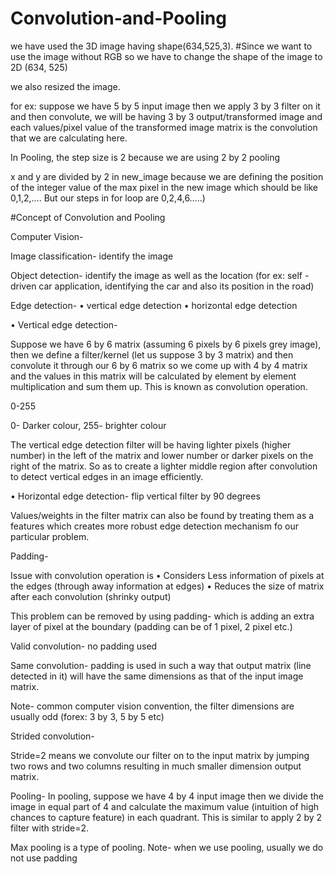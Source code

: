 # Convolution-and-Pooling


we have used the 3D image having shape(634,525,3).
#Since we want to use the image without RGB so we have to change the shape of the image to 2D (634, 525)

we also resized the image.

for ex: suppose we have 5 by 5 input image then we apply 3 by 3 filter on it and then convolute, we will be having 3 by 3 output/transformed image and each values/pixel value of the transformed image matrix is the convolution that we are calculating here.

In Pooling, the step size is 2 because we are using 2 by 2 pooling

x and y are divided by 2 in new_image because we are defining the position of the integer value of the max pixel in the new image which should be like 0,1,2,…. But our steps in for loop are 0,2,4,6…..)


#Concept of Convolution and Pooling

Computer Vision-

Image classification- identify the image

Object detection- identify the image as well as the location (for ex: self -driven car application, identifying the car and also its position in the road)

Edge detection- 
•	vertical edge detection
•	horizontal edge detection

•	Vertical edge detection-

Suppose we have 6 by 6 matrix (assuming 6 pixels by 6 pixels grey image), then we define a filter/kernel (let us suppose 3 by 3 matrix) and then convolute it through our 6 by 6 matrix so we come up with 4 by 4 matrix and the values in this matrix will be calculated by element by element multiplication and sum them up. This is known as convolution operation. 


		 


0-255

0-	Darker colour, 255- brighter colour
 

The vertical edge detection filter will be having lighter pixels (higher number) in the left of the matrix and lower number or darker pixels on the right of the matrix. So as to create a lighter middle region after convolution to detect vertical edges in an image  efficiently.


•	Horizontal edge detection- flip vertical filter by 90 degrees

 

Values/weights in the filter matrix can also be found by treating them as a features which creates more robust edge detection mechanism fo our particular problem.

Padding-

Issue with convolution operation is 
•	Considers Less information of pixels at the edges (through away information at edges)
•	Reduces the size of matrix after each convolution (shrinky output)

This problem can be removed by using padding- which is adding an extra layer of pixel at the boundary (padding can be of 1 pixel, 2 pixel etc.)


Valid convolution- no padding used

Same convolution- padding is used in such a way that output matrix (line detected in it) will have the same dimensions as that of the input image matrix.

Note- common computer vision convention, the filter dimensions are usually odd (forex: 3 by 3, 5 by 5 etc)


Strided convolution-

Stride=2 means we convolute our filter on to the input matrix by jumping two rows and two columns resulting in much smaller dimension output matrix.




Pooling- In pooling, suppose we have 4 by 4 input image then we divide the image in equal part of 4 and calculate the maximum value (intuition of high chances to capture feature) in each quadrant. This is similar to apply 2 by 2 filter with stride=2.

Max pooling is a type of pooling.
Note- when we use pooling, usually we do not use padding

 



